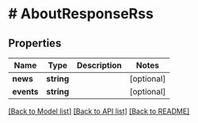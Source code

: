 # # AboutResponseRss

## Properties

Name | Type | Description | Notes
------------ | ------------- | ------------- | -------------
**news** | **string** |  | [optional]
**events** | **string** |  | [optional]

[[Back to Model list]](../../README.md#models) [[Back to API list]](../../README.md#endpoints) [[Back to README]](../../README.md)
